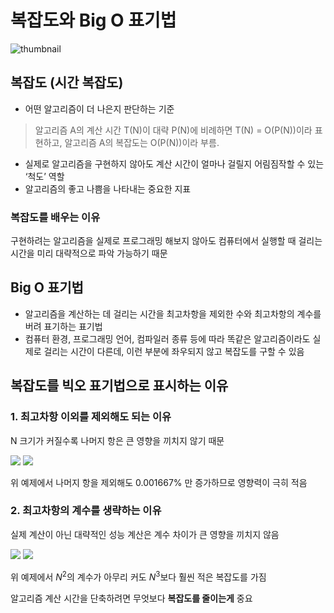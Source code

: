 # 복잡도와 Big O 표기법

![thumbnail](/posts/thumbnail/5.png)

## 복잡도 (시간 복잡도)

- 어떤 알고리즘이 더 나은지 판단하는 기준

> 알고리즘 A의 계산 시간 T(N)이 대략 P(N)에 비례하면 T(N) = O(P(N))이라 표현하고, 알고리즘 A의 복잡도는 O(P(N))이라 부름.
> 
- 실제로 알고리즘을 구현하지 않아도 계산 시간이 얼마나 걸릴지 어림짐작할 수 있는 ‘척도’ 역할
- 알고리즘의 좋고 나쁨을 나타내는 중요한 지표

### 복잡도를 배우는 이유

구현하려는 알고리즘을 실제로 프로그래밍 해보지 않아도 컴퓨터에서 실행할 때 걸리는 시간을 미리 대략적으로 파악 가능하기 때문

## Big O 표기법

- 알고리즘을 계산하는 데 걸리는 시간을 최고차항을 제외한 수와 최고차항의 계수를 버려 표기하는 표기법
- 컴퓨터 환경, 프로그래밍 언어, 컴파일러 종류 등에 따라 똑같은 알고리즘이라도 실제로 걸리는 시간이 다른데, 이런 부분에 좌우되지 않고 복잡도를 구할 수 있음

## 복잡도를 빅오 표기법으로 표시하는 이유

### 1. 최고차항 이외를 제외해도 되는 이유

N 크기가 커질수록 나머지 항은 큰 영향을 끼치지 않기 때문

<img src="https://latex.codecogs.com/svg.latex?3N^2+5N+100=30000500100"/>

<img src="https://latex.codecogs.com/svg.latex?3N^2=30000000000"/>

위 예제에서 나머지 항을 제외해도 0.001667% 만 증가하므로 영향력이 극히 적음

### 2. 최고차항의 계수를 생략하는 이유

실제 계산이 아닌 대략적인 성능 계산은 계수 차이가 큰 영향을 끼치지 않음

<img src="https://latex.codecogs.com/svg.latex?N^3=1000000000000000"/>

<img src="https://latex.codecogs.com/svg.latex?10N^2=100000000000"/>

위 예제에서 $N^2$의 계수가 아무리 커도 $N^3$보다 훨씬 적은 복잡도를 가짐 

알고리즘 계산 시간을 단축하려면 무엇보다 **복잡도를 줄이는게** 중요